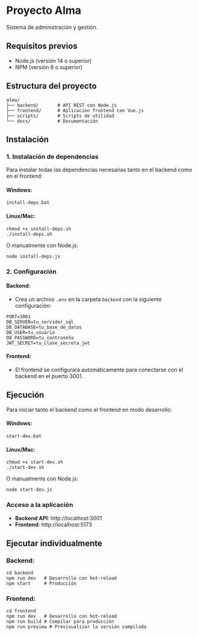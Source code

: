 # Proyecto Alma

Sistema de administración y gestión.

## Requisitos previos

- Node.js (versión 14 o superior)
- NPM (versión 6 o superior)

## Estructura del proyecto

```
alma/
├── backend/       # API REST con Node.js
├── frontend/      # Aplicación frontend con Vue.js
├── scripts/       # Scripts de utilidad
└── docs/          # Documentación
```

## Instalación

### 1. Instalación de dependencias

Para instalar todas las dependencias necesarias tanto en el backend como en el frontend:

#### Windows:
```
install-deps.bat
```

#### Linux/Mac:
```
chmod +x install-deps.sh
./install-deps.sh
```

O manualmente con Node.js:
```
node install-deps.js
```

### 2. Configuración

#### Backend:

- Crea un archivo `.env` en la carpeta `backend` con la siguiente configuración:

```
PORT=3001
DB_SERVER=tu_servidor_sql
DB_DATABASE=tu_base_de_datos
DB_USER=tu_usuario
DB_PASSWORD=tu_contraseña
JWT_SECRET=tu_clave_secreta_jwt
```

#### Frontend:

- El frontend se configurará automáticamente para conectarse con el backend en el puerto 3001.

## Ejecución

Para iniciar tanto el backend como el frontend en modo desarrollo:

#### Windows:
```
start-dev.bat
```

#### Linux/Mac:
```
chmod +x start-dev.sh
./start-dev.sh
```

O manualmente con Node.js:
```
node start-dev.js
```

### Acceso a la aplicación

- **Backend API**: http://localhost:3001
- **Frontend**: http://localhost:5173

## Ejecutar individualmente

### Backend:
```
cd backend
npm run dev   # Desarrollo con hot-reload
npm start     # Producción
```

### Frontend:
```
cd frontend
npm run dev   # Desarrollo con hot-reload
npm run build # Compilar para producción
npm run preview # Previsualizar la versión compilada
```